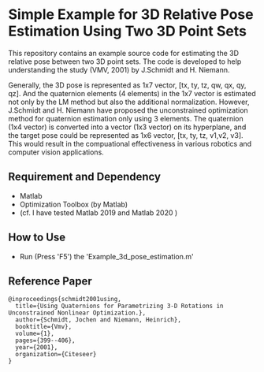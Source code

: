 # Simple Example for 3D Relative Pose Estimation Using Two 3D Point Sets

This repository contains an example source code for estimating the 3D relative pose between two 3D point sets.
The code is developed to help understanding the study (VMV, 2001) by  J.Schmidt and H. Niemann.

Generally, the 3D pose is represented as 1x7 vector, [tx, ty, tz, qw, qx, qy, qz]. And the quaternion elements (4 elements) in the 1x7 vector is estimated not only by the LM method but also the additional normalization. However, J.Schmidt and H. Niemann have proposed the unconstrained optimization method for quaternion estimation only using 3 elements. The quaternion (1x4 vector) is converted into a vector (1x3 vector) on its hyperplane, and the target pose could be represented as 1x6 vector, [tx, ty, tz, v1,v2, v3]. This would result in the compuational effectiveness in various robotics and computer vision applications.  


## Requirement and Dependency

- Matlab 
- Optimization Toolbox (by Matlab)
- (cf. I have tested Matlab 2019 and  Matlab 2020 )


## How to Use

- Run (Press 'F5') the 'Example_3d_pose_estimation.m'


## Reference Paper
```
@inproceedings{schmidt2001using,
  title={Using Quaternions for Parametrizing 3-D Rotations in Unconstrained Nonlinear Optimization.},
  author={Schmidt, Jochen and Niemann, Heinrich},
  booktitle={Vmv},
  volume={1},
  pages={399--406},
  year={2001},
  organization={Citeseer}
}
```
